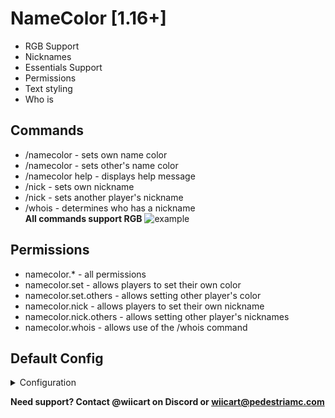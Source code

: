 # NameColor [1.16+]
- RGB Support
- Nicknames
- Essentials Support
- Permissions
- Text styling
- Who is
##   Commands
- /namecolor <color> - sets own name color
- /namecolor <color> <user> - sets other's name color
- /namecolor help - displays help message
- /nick <name> - sets own nickname
- /nick <name> <user> - sets another player's nickname
- /whois <display name> - determines who has a nickname<br/>
  **All commands support RGB**
  ![example](https://cdn.modrinth.com/data/cached_images/474d81c6f84fa527be1297266ba1c59d75cb14f5.png)
##   Permissions
- namecolor.* - all permissions
- namecolor.set - allows players to set their own color
- namecolor.set.others - allows setting other player's color
- namecolor.nick - allows players to set their own nickname
- namecolor.nick.others - allows setting other player's nicknames
- namecolor.whois - allows use of the /whois command
##   Default Config


<details>
<summary>Configuration</summary>


```
#-------------------------#
#        NameColor        #
#     pedestriamc.com     #
#     author: wiicart     #
#-------------------------#
# Sets the plugin's prefix.
# Compatible with '&' color codes.
prefix: '&8[&dNameColor&8] &f'

# Modes of changing nicknames:
#  - auto (default)
#    Automatically chooses the best mode
#    based on server setup.
#
#  - server
#    Uses the Bukkit API to change names.
#    Default fallback option.
#
#  - essentials
#    Uses the Essentials API to change names.
#    Requires EssentialsX.
#    If you have Essentials installed, this plugin
#    may not work properly without this mode.
#
mode: auto

# Default name color:
# Proper format:
# &<color code> for Minecraft codes
# #<rgb> for RGB codes
default-color: '&f'

# +----- Messages -----+
# Note: prefix is used before all messages.
# Compatible with '&' color codes.

# NameColor help message:
namecolor-help:
  - '&8+----[&dNameColor&8]----+'
  - '&fUsage: &7/namecolor <color> <option1> <option2>&f.'
  - '&fAny combinations of the following options can be used:'
  - '&fbold, underline, italics, magic, strike.'
  - '&fIf changing another players name, add their username to the end.'
  - '&fRGB colors supported, formatted #<RGB>.'

# Nickname help message:
nickname-help:
  - '&8+----[&dNameColor&8]----+'
  - '&fUsage: &7/nick <nick> <username>&f.'
  - '&f<username> may be blank, RGB colors supported.'
  - '&fNote: Enter RGB codes as &#<RGB>.'

# Whois help message:
whois-help: '&fUsage: &7/whois <display name>'

# Not enough args message:
insufficient-args: '&fInsufficient arguments.'

# Invalid player message:
invalid-player: '&fCannot find that player!'

# No permission message:
no-perms: '&fYou don''t have permission!'

# Player's name has been set message:
# %display-name% will be replaced with
# the user's new display name.
name-set: '&fYour display name has been set to &f%display-name%&f.'

# Other player's name changed message:
# %display-name% will be replaced with
# the subject's new display name.
# %username% will be replaced with
# the subject's username.
name-set-other: '&f%username%''s display name has been set to %display-name%&f.'

# Whois command message for valid player
# %display-name% will be replaced with the
# display name without colors.
# %username% will be replaced with the proper username.
whois-message: '&7%display-name%''s &fusername is &7%username%&f.'

# Invalid args message for /namecolor:
invalid-args-color: '&fInvalid arguments. Type &7/namecolor help &ffor usage.'

# Invalid args message for /nick:
invalid-args-nick: '&fInvalid arguments. Type &7/nick help &ffor usage.'

# Invalid args message for /whois
invalid-args-whois: '&fInvalid arguments. Type &7/whois help &ffor usage.'

# Invalid command usage message for /namecolor:
invalid-cmd-color: '&fInvalid command usage! Type &7/namecolor help &ffor usage.'

# Invalid command usage message for /nick:
invalid-cmd-nick: '&fInvalid command usage! Type &7/nick help &ffor usage.'

# Invalid color in /namecolor
invalid-color: '&fInvalid color!'
```


</details>


**Need support? Contact @wiicart on Discord or wiicart@pedestriamc.com**
